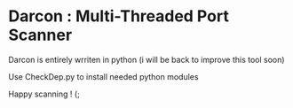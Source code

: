 # Darcon : Multi-Threaded Port Scanner

Darcon is entirely wrriten in python (i will be back to improve this tool soon)

Use CheckDep.py to install needed python modules

Happy scanning ! (;
